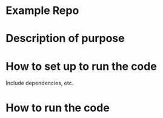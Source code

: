 # Example Repo
# Description of purpose
# How to set up to run the code
Include dependencies, etc.
# How to run the code
